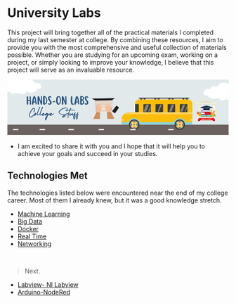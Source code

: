   # University Labs
This project will bring together all of the practical materials I completed during my last semester at college. 
By combining these resources, I aim to provide you with the most comprehensive and useful collection of materials possible.
Whether you are studying for an upcoming exam, working on a project, or simply looking to improve your knowledge, I believe that this project will serve as an invaluable resource. <br>

<img src="uni.png" > <br>

- I am excited to share it with you and I hope that it will help you to achieve your goals and succeed in your studies. 



## Technologies Met
The technologies listed below were encountered near the end of my college career. Most of them I already knew, but it was a good knowledge stretch.

- [Machine Learning](ArtificialIntelligence/README.md)
- [Big Data](BigData/README.md)
- [Docker](DockerF/README.md)
- [Real Time](Real-time/README.md)
- [Networking](Network/README.md)

<br>

> Next.

- [Labview- NI Labview]()
- [Arduino-NodeRed]()
